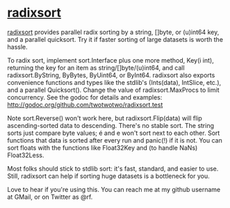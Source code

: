 # [radixsort](http://godoc.org/github.com/twotwotwo/radixsort.test)

[radixsort](http://godoc.org/github.com/twotwotwo/radixsort.test) provides
parallel radix sorting by a string, []byte, or (u)int64 key, and a parallel
quicksort.  Try it if faster sorting of large datasets is worth the hassle.

To radix sort, implement sort.Interface plus one more method, Key(i int),
returning the key for an item as string/[]byte/(u)int64, and call
radixsort.ByString, ByBytes, ByUint64, or ByInt64.  radixsort also exports
convenience functions and types like the stdlib's (Ints(data), IntSlice,
etc.), and a parallel Quicksort().  Change the value of radixsort.MaxProcs
to limit concurrency.  See the godoc for details and examples:
http://godoc.org/github.com/twotwotwo/radixsort.test

Note sort.Reverse() won't work here, but radixsort.Flip(data) will flip
ascending-sorted data to descending.  There's no stable sort.  The string
sorts just compare byte values; é and e won't sort next to each other.  Sort
functions that data is sorted after every run and panic(!) if it is not. 
You can sort floats with the functions like Float32Key and (to handle NaNs)
Float32Less.

Most folks should stick to stdlib sort: it's fast, standard, and easier to
use.  Still, radixsort can help if sorting huge datasets is a bottleneck for
you.

Love to hear if you're using this. You can reach me at my github username at
GMail, or on Twitter as @rf.
